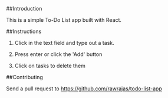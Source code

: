 
##Introduction

This is a simple To-Do List app built with React.  

##Instructions

1) Click in the text field and type out a task.

2) Press enter or click the 'Add' button

3) Click on tasks to delete them

##Contributing

Send a pull request to https://github.com/rawrajas/todo-list-app
